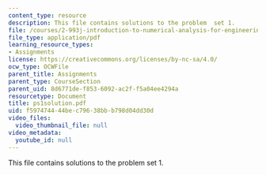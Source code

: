 ```yaml
---
content_type: resource
description: This file contains solutions to the problem  set 1.
file: /courses/2-993j-introduction-to-numerical-analysis-for-engineering-13-002j-spring-2005/f597474444bec79638bbb798d04dd30d_ps1solution.pdf
file_type: application/pdf
learning_resource_types:
- Assignments
license: https://creativecommons.org/licenses/by-nc-sa/4.0/
ocw_type: OCWFile
parent_title: Assignments
parent_type: CourseSection
parent_uid: 8d6771de-f853-6092-ac2f-f5a04ee4294a
resourcetype: Document
title: ps1solution.pdf
uid: f5974744-44be-c796-38bb-b798d04dd30d
video_files:
  video_thumbnail_file: null
video_metadata:
  youtube_id: null
---
```

This file contains solutions to the problem  set 1.